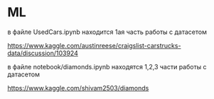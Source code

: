 # ML

в файле UsedCars.ipynb находится 1ая часть работы с датасетом

https://www.kaggle.com/austinreese/craigslist-carstrucks-data/discussion/103924

в файле notebook/diamonds.ipynb находятся 1,2,3 части работы с датасетом

https://www.kaggle.com/shivam2503/diamonds
